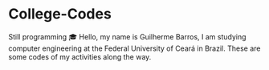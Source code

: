 # College-Codes
Still programming 🎓
Hello, my name is Guilherme Barros, I am studying computer engineering at the Federal University of Ceará in Brazil. These are some codes of my activities along the way.
